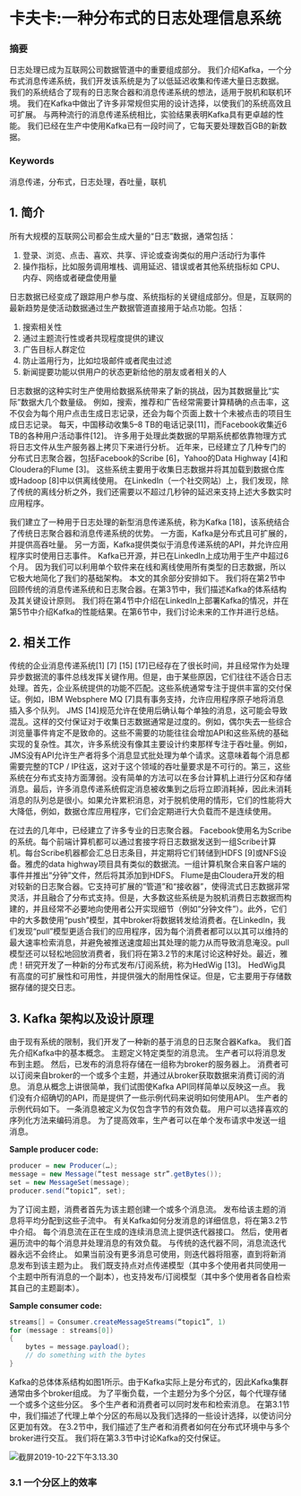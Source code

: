 # 卡夫卡:一种分布式的日志处理信息系统

### 摘要

日志处理已成为互联网公司数据管道中的重要组成部分。 我们介绍Kafka，一个分布式消息传递系统，我们开发该系统是为了以低延迟收集和传递大量日志数据。 我们的系统结合了现有的日志聚合器和消息传递系统的想法，适用于脱机和联机环境。 我们在Kafka中做出了许多非常规但实用的设计选择，以使我们的系统高效且可扩展。 与两种流行的消息传递系统相比，实验结果表明Kafka具有更卓越的性能。 我们已经在生产中使用Kafka已有一段时间了，它每天要处理数百GB的新数据。

### Keywords

消息传递，分布式，日志处理，吞吐量，联机

## 1. 简介

所有大规模的互联网公司都会生成大量的“日志”数据，通常包括：

1. 登录、浏览、点击、喜欢、共享、评论或查询类似的用户活动行为事件
2. 操作指标，比如服务调用堆栈、调用延迟、错误或者其他系统指标如 CPU、内存、网络或者硬盘使用量

日志数据已经变成了跟踪用户参与度、系统指标的关键组成部分。但是，互联网的最新趋势是使活动数据通过生产数据管道直接用于站点功能。包括：

1. 搜索相关性
2. 通过主题流行性或者共现程度提供的建议
3. 广告目标人群定位
4. 防止滥用行为，比如垃圾邮件或者爬虫过滤
5. 新闻提要功能以供用户的状态更新给他的朋友或者相关的人

日志数据的这种实时生产使用给数据系统带来了新的挑战，因为其数据量比“实际”数据大几个数量级。 例如，搜索，推荐和广告经常需要计算精确的点击率，这不仅会为每个用户点击生成日志记录，还会为每个页面上数十个未被点击的项目生成日志记录。 每天，中国移动收集5–8 TB的电话记录[11]，而Facebook收集近6 TB的各种用户活动事件[12]。
许多用于处理此类数据的早期系统都依靠物理方式将日志文件从生产服务器上拷贝下来进行分析。 近年来，已经建立了几种专门的分布式日志聚合器，包括Facebook的Scribe [6]，Yahoo的Data Highway [4]和Cloudera的Flume [3]。 这些系统主要用于收集日志数据并将其加载到数据仓库或Hadoop [8]中以供离线使用。 在LinkedIn（一个社交网站）上，我们发现，除了传统的离线分析之外，我们还需要以不超过几秒钟的延迟来支持上述大多数实时应用程序。

我们建立了一种用于日志处理的新型消息传递系统，称为Kafka [18]，该系统结合了传统日志聚合器和消息传递系统的优势。 一方面，Kafka是分布式且可扩展的，并提供高吞吐量。 另一方面，Kafka提供类似于消息传递系统的API，并允许应用程序实时使用日志事件。 Kafka已开源，并已在LinkedIn上成功用于生产中超过6个月。 因为我们可以利用单个软件来在线和离线使用所有类型的日志数据，所以它极大地简化了我们的基础架构。 本文的其余部分安排如下。 我们将在第2节中回顾传统的消息传递系统和日志聚合器。在第3节中，我们描述Kafka的体系结构及其关键设计原则。 我们将在第4节中介绍在LinkedIn上部署Kafka的情况，并在第5节中介绍Kafka的性能结果。在第6节中，我们讨论未来的工作并进行总结。

## 2. 相关工作

传统的企业消息传递系统[1] [7] [15] [17]已经存在了很长时间，并且经常作为处理异步数据流的事件总线发挥关键作用。但是，由于某些原因，它们往往不适合日志处理。首先，企业系统提供的功能不匹配。这些系统通常专注于提供丰富的交付保证。例如，IBM Websphere MQ [7]具有事务支持，允许应用程序原子地将消息插入多个队列。 JMS [14]规范允许在使用后确认每个单独的消息，这可能会导致混乱。这样的交付保证对于收集日志数据通常是过度的。例如，偶尔失去一些综合浏览量事件肯定不是致命的。这些不需要的功能往往会增加API和这些系统的基础实现的复杂性。其次，许多系统没有像其主要设计约束那样专注于吞吐量。例如，JMS没有API允许生产者将多个消息显式批处理为单个请求。这意味着每个消息都需要完整的TCP / IP往返，这对于这个领域的吞吐量要求是不可行的。第三，这些系统在分布式支持方面薄弱。没有简单的方法可以在多台计算机上进行分区和存储消息。最后，许多消息传递系统假定消息被收集到之后将立即消耗掉，因此未消耗消息的队列总是很小。如果允许累积消息，对于脱机使用的情形，它们的性能将大大降低，例如，数据仓库应用程序，它们会定期进行大负载而不是连续使用。

在过去的几年中，已经建立了许多专业的日志聚合器。 Facebook使用名为Scribe的系统。每个前端计算机都可以通过套接字将日志数据发送到一组Scribe计算机。每台Scribe机器都会汇总日志条目，并定期将它们转储到HDFS [9]或NFS设备。雅虎的data highway项目具有类似的数据流。一组计算机聚合来自客户端的事件并推出“分钟”文件，然后将其添加到HDFS。 Flume是由Cloudera开发的相对较新的日志聚合器。它支持可扩展的“管道”和“接收器”，使得流式日志数据非常灵活，并且融合了分布式支持。但是，大多数这些系统是为脱机消费日志数据而构建的，并且经常不必要地向使用者公开实现细节（例如“分钟文件”）。此外，它们中的大多数使用“push”模型，其中broker将数据转发给消费者。在LinkedIn，我们发现“pull”模型更适合我们的应用程序，因为每个消费者都可以以其可以维持的最大速率检索消息，并避免被推送速度超出其处理的能力从而导致消息淹没。pull模型还可以轻松地回放消费者，我们将在第3.2节的末尾讨论这种好处。最近，雅虎！研究开发了一种新的分布式发布/订阅系统，称为HedWig [13]。 HedWig具有高度的可扩展性和可用性，并提供强大的耐用性保证。但是，它主要用于存储数据存储的提交日志。

## 3. Kafka 架构以及设计原理

由于现有系统的限制，我们开发了一种新的基于消息的日志聚合器Kafka。 我们首先介绍Kafka中的基本概念。 主题定义特定类型的消息流。 生产者可以将消息发布到主题。 然后，已发布的消息将存储在一组称为broker的服务器上。 消费者可以订阅来自broker的一个或多个主题，并通过从broker获取数据来消费订阅的消息。
消息从概念上讲很简单，我们试图使Kafka API同样简单以反映这一点。 我们没有介绍确切的API，而是提供了一些示例代码来说明如何使用API。 生产者的示例代码如下。 一条消息被定义为仅包含字节的有效负载。 用户可以选择喜欢的序列化方法来编码消息。 为了提高效率，生产者可以在单个发布请求中发送一组消息。

**Sample producer code:** 

```java
producer = new Producer(…); 
message = new Message(“test message str”.getBytes()); 
set = new MessageSet(message); 
producer.send(“topic1”, set);
```

为了订阅主题，消费者首先为该主题创建一个或多个消息流。 发布给该主题的消息将平均分配到这些子流中。 有关Kafka如何分发消息的详细信息，将在第3.2节中介绍。 每个消息流在正在生成的连续消息流上提供迭代器接口。 然后，使用者遍历流中的每个消息并处理消息的有效负载。 与传统的迭代器不同，消息流迭代器永远不会终止。 如果当前没有更多消息可使用，则迭代器将阻塞，直到将新消息发布到该主题为止。 我们既支持点对点传递模型（其中多个使用者共同使用一个主题中所有消息的一个副本），也支持发布/订阅模型（其中多个使用者各自检索其自己的主题副本）。

**Sample consumer code:**

```java
streams[] = Consumer.createMessageStreams(“topic1”, 1)
for (message : streams[0]) 
{ 
	bytes = message.payload(); 
	// do something with the bytes 
}
```

Kafka的总体体系结构如图1所示。由于Kafka实际上是分布式的，因此Kafka集群通常由多个broker组成。 为了平衡负载，一个主题分为多个分区，每个代理存储一个或多个这些分区。 多个生产者和消费者可以同时发布和检索消息。 在第3.1节中，我们描述了代理上单个分区的布局以及我们选择的一些设计选择，以使访问分区更加有效。 在3.2节中，我们描述了生产者和消费者如何在分布式环境中与多个broker进行交互。 我们将在第3.3节中讨论Kafka的交付保证。

![截屏2019-10-22下午3.13.30](https://tva1.sinaimg.cn/large/006y8mN6ly1g86zzejsihj309g076754.jpg)



### 3.1 一个分区上的效率